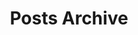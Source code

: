 ---
title: "Posts Archive"
layout: archive
hidden: true
type: post
description: Archive of historical posts.
---